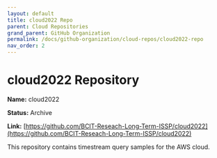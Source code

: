 ```yaml
---
layout: default
title: cloud2022 Repo
parent: Cloud Repositories
grand_parent: GitHub Organization
permalink: /docs/github-organization/cloud-repos/cloud2022-repo
nav_order: 2
---
```


# cloud2022 Repository

**Name:** cloud2022

**Status:** Archive

**Link:** [https://github.com/BCIT-Reseach-Long-Term-ISSP/cloud2022](https://github.com/BCIT-Reseach-Long-Term-ISSP/cloud2022)

This repository contains timestream query samples for the AWS cloud.
